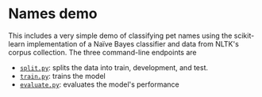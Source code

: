 # Names demo

This includes a very simple demo of classifying pet names using the scikit-learn
implementation of a Naïve Bayes classifier and data from NLTK's corpus
collection. The three command-line endpoints are

-   [`split.py`](split.py): splits the data into train, development, and test.
-   [`train.py`](train.py): trains the model
-   [`evaluate.py`](evaluate.py): evaluates the model's performance
